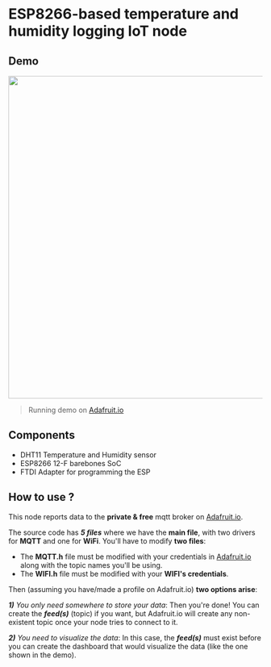 # ESP8266-based temperature and humidity logging IoT node

## Demo

<image src="images/Demo_Adafruit_IO.gif" width="640">

> Running demo on [Adafruit.io](https://io.adafruit.com/)

## Components

- DHT11 Temperature and Humidity sensor
- ESP8266 12-F barebones SoC
- FTDI Adapter for programming the ESP

## How to use ?

This node reports data to the **private & free** mqtt broker on [Adafruit.io](https://io.adafruit.com/).

The source code has ***5 files*** where we have the **main file**, with two drivers for **MQTT** and one for **WiFi**. You'll have to modify **two files**:
- The **MQTT.h** file must be modified with your credentials in [Adafruit.io](https://io.adafruit.com/) along with the topic names you'll be using.
- The **WIFI.h** file must be modified with your **WIFI's credentials**.

Then (assuming you have/made a profile on Adafruit.io) **two options arise**:

***1)** You only need somewhere to store your data*: Then you're done! You can create the ***feed(s)*** (topic) if you want, but Adafruit.io will create any non-existent topic once your node tries to connect to it.

***2)** You need to visualize the data*: In this case, the ***feed(s)*** must exist before you can create the dashboard that would visualize the data (like the one shown in the demo).